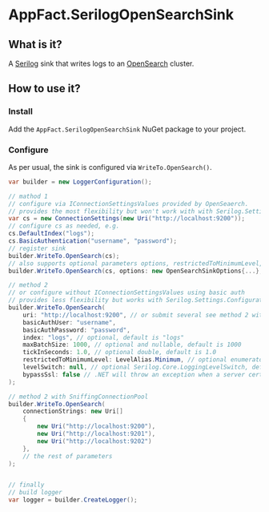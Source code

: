 # AppFact.SerilogOpenSearchSink

## What is it?

A [Serilog](https://serilog.net/) sink that writes logs to an [OpenSearch](https://opensearch.org/) cluster.

## How to use it?

### Install

Add the `AppFact.SerilogOpenSearchSink` NuGet package to your project.

### Configure

As per usual, the sink is configured via `WriteTo.OpenSearch()`.

```csharp
var builder = new LoggerConfiguration();

// mathod 1
// configure via IConnectionSettingsValues provided by OpenSeaerch.
// provides the most flexibility but won't work with with Serilog.Settings.Configuration
var cs = new ConnectionSettings(new Uri("http://localhost:9200"));
// configure cs as needed, e.g.
cs.DefaultIndex("logs");
cs.BasicAuthentication("username", "password");
// register sink
builder.WriteTo.OpenSearch(cs);
// also supports optional parameters options, restrictedToMinimumLevel, and levelSwitch
builder.WriteTo.OpenSearch(cs, options: new OpenSearchSinkOptions{...}, restrictedToMinimumLevel: LevelAlias.Minimum, levelSwitch: new Serilog.Core.LoggingLevelSwitch());

// method 2
// or configure without IConnectionSettingsValues using basic auth
// provides less flexibility but works with Serilog.Settings.Configuration
builder.WriteTo.OpenSearch(
    uri: "http://localhost:9200", // or submit several see method 2 with SniffingConnectionPool
    basicAuthUser: "username",
    basicAuthPassword: "password",
    index: "logs", // optional, default is "logs"
    maxBatchSize: 1000, // optional and nullable, default is 1000
    tickInSeconds: 1.0, // optional double, default is 1.0
    restrictedToMinimumLevel: LevelAlias.Minimum, // optional enumerator, default is LevelAlias.Minimum
    levelSwitch: null, // optional Serilog.Core.LoggingLevelSwitch, default is null
    bypassSsl: false // .NET will throw an exception when a server certificate is issued by an untrasted authority. To bypass the SSL certificate check set the value to true, default is false
);

// method 2 with SniffingConnectionPool
builder.WriteTo.OpenSearch(
    connectionStrings: new Uri[]
    {
        new Uri("http://localhost:9200"),
        new Uri("http://localhost:9201"),
        new Uri("http://localhost:9202")
    },
    // the rest of parameters
);


// finally
// build logger
var logger = builder.CreateLogger();
```